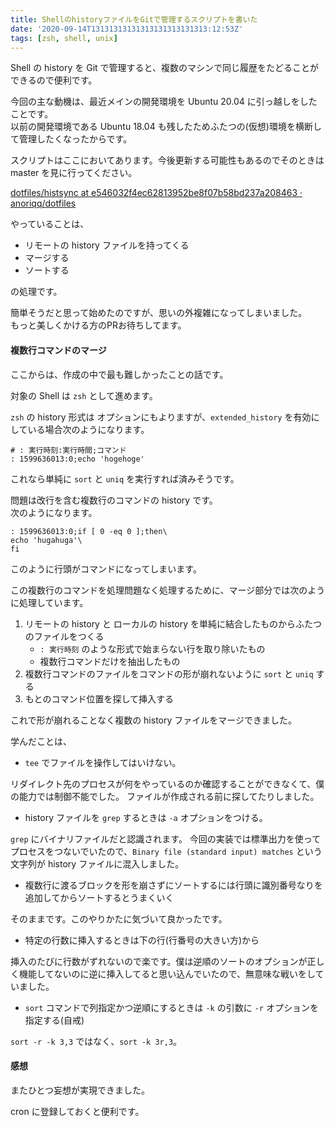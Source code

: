 ```yaml
---
title: ShellのhistoryファイルをGitで管理するスクリプトを書いた
date: '2020-09-14T13131313131313131313131313:12:53Z'
tags: [zsh, shell, unix]
---
```


Shell の history を Git で管理すると、複数のマシンで同じ履歴をたどることができるので便利です。

今回の主な動機は、最近メインの開発環境を Ubuntu 20.04 に引っ越しをしたことです。  
以前の開発環境である Ubuntu 18.04 も残したためふたつの(仮想)環境を横断して管理したくなったからです。

スクリプトはここにおいてあります。今後更新する可能性もあるのでそのときは master を見に行ってください。

[dotfiles/histsync at e546032f4ec62813952be8f07b58bd237a208463 · anoriqq/dotfiles](https://github.com/anoriqq/dotfiles/blob/e546032f4ec62813952be8f07b58bd237a208463/histsync)

やっていることは、

- リモートの history ファイルを持ってくる
- マージする
- ソートする

の処理です。

簡単そうだと思って始めたのですが、思いの外複雑になってしまいました。  
もっと美しくかける方のPRお待ちしてます。

#### 複数行コマンドのマージ

ここからは、作成の中で最も難しかったことの話です。

対象の Shell は `zsh` として進めます。

`zsh` の history 形式は オプションにもよりますが、`extended_history` を有効にしている場合次のようになります。

```text
# : 実行時刻:実行時間;コマンド
: 1599636013:0;echo 'hogehoge'
```

これなら単純に `sort` と `uniq` を実行すれば済みそうです。

問題は改行を含む複数行のコマンドの history です。  
次のようになります。

```text
: 1599636013:0;if [ 0 -eq 0 ];then\
echo 'hugahuga'\
fi
```

このように行頭がコマンドになってしまいます。

この複数行のコマンドを処理問題なく処理するために、マージ部分では次のように処理しています。

1. リモートの history と ローカルの history を単純に結合したものからふたつのファイルをつくる
	- `: 実行時刻` のような形式で始まらない行を取り除いたもの
	- 複数行コマンドだけを抽出したもの
2. 複数行コマンドのファイルをコマンドの形が崩れないように `sort` と `uniq` する
3. もとのコマンド位置を探して挿入する

これで形が崩れることなく複数の history ファイルをマージできました。

学んだことは、

- `tee` でファイルを操作してはいけない。

リダイレクト先のプロセスが何をやっているのか確認することができなくて、僕の能力では制御不能でした。
ファイルが作成される前に探してたりしました。

- history ファイルを `grep` するときは `-a` オプションをつける。

`grep` にバイナリファイルだと認識されます。
今回の実装では標準出力を使ってプロセスをつないでいたので、`Binary file (standard input) matches` という文字列が history ファイルに混入しました。

- 複数行に渡るブロックを形を崩さずにソートするには行頭に識別番号なりを追加してからソートするとうまくいく

そのままです。このやりかたに気づいて良かったです。

- 特定の行数に挿入するときは下の行(行番号の大きい方)から

挿入のたびに行数がずれないので楽です。僕は逆順のソートのオプションが正しく機能してないのに逆に挿入してると思い込んでいたので、無意味な戦いをしていました。

- `sort` コマンドで列指定かつ逆順にするときは `-k` の引数に `-r` オプションを指定する(自戒)

`sort -r -k 3,3` ではなく、`sort -k 3r,3`。

#### 感想

またひとつ妄想が実現できました。

cron に登録しておくと便利です。

